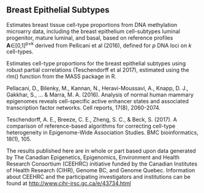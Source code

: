 <h2>Breast Epithelial Subtypes</h2>

Estimates breast tissue cell-type proportions from DNA methylation microarry data, including the breast epithelium cell-subtypes luminal progenitor, mature luminal, and basal, based on reference profiles <strong>A</strong>∈[0,1]<sup>p×k</sup> derived from Pellicani et al (2016), defined for <em>p</em> DNA loci on <em>k</em> cell-types.

Estimates cell-type proportions for the breast epithelial subtypes using robust partial correlations (Teschendorff et al 2017), estimated using the rlm() function from the MASS package in R.

Pellacani, D., Bilenky, M., Kannan, N., Heravi-Moussavi, A., Knapp, D. J., Gakkhar, S., ... & Marra, M. A. (2016). Analysis of normal human mammary epigenomes reveals cell-specific active enhancer states and associated transcription factor networks. Cell reports, 17(8), 2060-2074.

Teschendorff, A. E., Breeze, C. E., Zheng, S. C., & Beck, S. (2017). A comparison of reference-based algorithms for correcting cell-type heterogeneity in Epigenome-Wide Association Studies. BMC bioinformatics, 18(1), 105.

The results published here are in whole or part based upon data generated by The Canadian Epigenetics, Epigenomics, Environment and Health Research Consortium (CEEHRC) initiative funded by the Canadian Institutes of Health Research (CIHR), Genome BC, and Genome Quebec. Information about CEEHRC and the participating investigators and institutions can be found at http://www.cihr-irsc.gc.ca/e/43734.html

